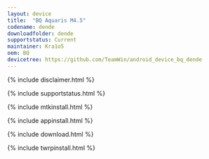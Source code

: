 ```yaml
---
layout: device
title:  "BQ Aquaris M4.5"
codename: dende
downloadfolder: dende
supportstatus: Current
maintainer: Kra1o5
oem: BQ
devicetree: https://github.com/TeamWin/android_device_bq_dende
---
```


{% include disclaimer.html %}

{% include supportstatus.html %}

{% include mtkinstall.html %}

{% include appinstall.html %}

{% include download.html %}

{% include twrpinstall.html %}
